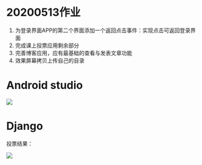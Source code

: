 # 20200513作业
1. 为登录界面APP的第二个界面添加一个返回点击事件：实现点击可返回登录界面
2. 完成课上投票应用剩余部分
3. 完善博客应用，应有最基础的查看与发表文章功能
4. 效果屏幕拷贝上传自己的目录

# Android studio
![](https://github.com/shiep18/EIS2020/blob/master/students/zengkexiang/20200513/pressback.gif)

# Django
投票结果：

![](https://github.com/shiep18/EIS2020/blob/master/students/zengkexiang/20200513/results.PNG)
